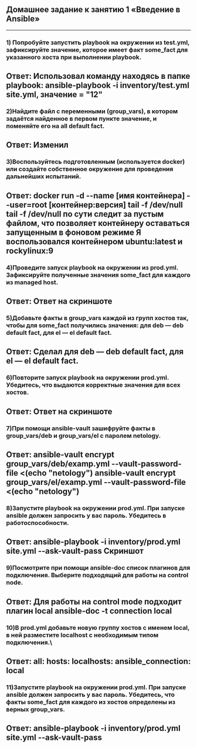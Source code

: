 ## Домашнее задание к занятию 1 «Введение в Ansible»
---
### 1) Попробуйте запустить playbook на окружении из test.yml, зафиксируйте значение, которое имеет факт some_fact для указанного хоста при выполнении playbook.
Ответ: Использовал команду находясь в папке playbook: ansible-playbook -i inventory/test.yml site.yml, значение = "12"
---

### 2)Найдите файл с переменными (group_vars), в котором задаётся найденное в первом пункте значение, и поменяйте его на all default fact.
Ответ: Изменил
---

### 3)Воспользуйтесь подготовленным (используется docker) или создайте собственное окружение для проведения дальнейших испытаний.
Ответ: docker run -d --name [имя контейнера] --user=root [контейнер:версия] tail -f /dev/null 
tail -f /dev/null по сути следит за пустым файлом, что позволяет контейнеру оставаться запущенным в фоновом режиме
Я воспользовался контейнером ubuntu:latest и rockylinux:9
---

### 4)Проведите запуск playbook на окружении из prod.yml. Зафиксируйте полученные значения some_fact для каждого из managed host.
Ответ: Ответ на скриншоте
---

### 5)Добавьте факты в group_vars каждой из групп хостов так, чтобы для some_fact получились значения: для deb — deb default fact, для el — el default fact.
Ответ: Сделал для deb — deb default fact, для el — el default fact.
---

### 6)Повторите запуск playbook на окружении prod.yml. Убедитесь, что выдаются корректные значения для всех хостов.
Ответ: Ответ на скриншоте
---

### 7)При помощи ansible-vault зашифруйте факты в group_vars/deb и group_vars/el с паролем netology.
Ответ: ansible-vault encrypt group_vars/deb/examp.yml --vault-password-file <(echo "netology")
ansible-vault encrypt group_vars/el/examp.yml --vault-password-file <(echo "netology")
---

### 8)Запустите playbook на окружении prod.yml. При запуске ansible должен запросить у вас пароль. Убедитесь в работоспособности.
Ответ: ansible-playbook -i inventory/prod.yml site.yml --ask-vault-pass
Скриншот
---

### 9)Посмотрите при помощи ansible-doc список плагинов для подключения. Выберите подходящий для работы на control node.
Ответ: Для работы на control mode подходит плагин local
ansible-doc -t connection local
---

### 10)В prod.yml добавьте новую группу хостов с именем local, в ней разместите localhost с необходимым типом подключения.\
Ответ: 
  all:
    hosts:
      localhosts:
        ansible_connection: local
---

### 11)Запустите playbook на окружении prod.yml. При запуске ansible должен запросить у вас пароль. Убедитесь, что факты some_fact для каждого из хостов определены из верных group_vars.
Ответ: ansible-playbook -i inventory/prod.yml site.yml --ask-vault-pass
---




